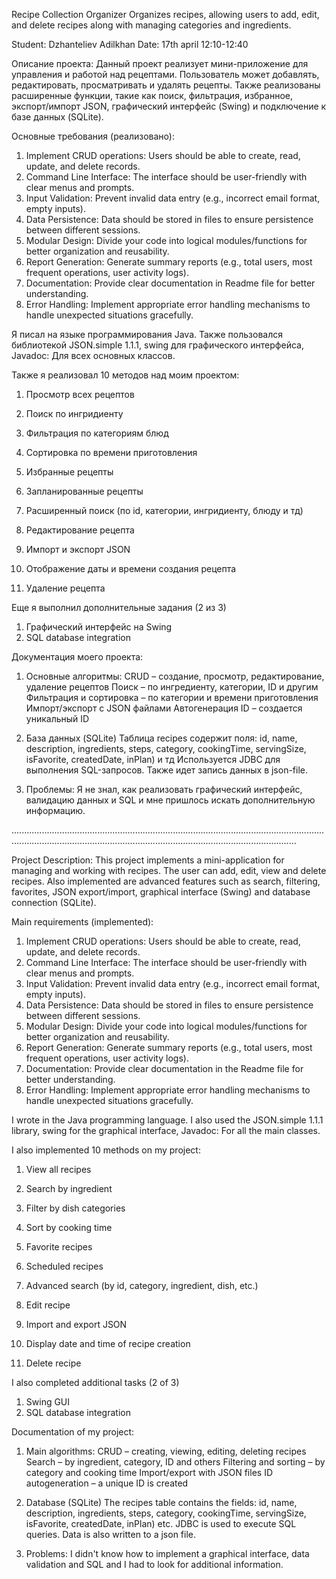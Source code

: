 Recipe Collection Organizer
Organizes recipes, allowing users to add, edit, and delete recipes along with managing categories and ingredients.

Student: Dzhanteliev Adilkhan
Date: 17th april 12:10-12:40


Описание проекта:
Данный проект реализует мини-приложение для управления и работой над рецептами. 
Пользователь может добавлять, редактировать, просматривать и удалять рецепты. 
Также реализованы расширенные функции, такие как поиск, фильтрация, избранное, экспорт/импорт JSON, графический интерфейс (Swing) и подключение к базе данных (SQLite).

Основные требования (реализовано):
1) Implement CRUD operations: Users should be able to create, read, update, and delete records.
2) Command Line Interface: The interface should be user-friendly with clear menus and prompts.
3) Input Validation: Prevent invalid data entry (e.g., incorrect email format, empty inputs).
4) Data Persistence: Data should be stored in files to ensure persistence between different sessions.
5) Modular Design: Divide your code into logical modules/functions for better organization and reusability.
6) Report Generation: Generate summary reports (e.g., total users, most frequent operations, user activity logs).
7) Documentation: Provide clear documentation in Readme file for better understanding.
8) Error Handling: Implement appropriate error handling mechanisms to handle unexpected situations gracefully.

Я писал на языке программирования Java. Также пользовался библиотекой JSON.simple 1.1.1, swing для графического интерфейса, Javadoc: Для всех основных классов. 



Также я реализовал 10 методов над моим проектом: 

1. Просмотр всех рецептов

2. Поиск по ингридиенту

3. Фильтрация по категориям блюд

4. Сортировка по времени приготовления

5. Избранные рецепты

6. Запланированные рецепты

7. Расширенный поиск (по id, категории, ингридиенту, блюду и тд)

8. Редактирование рецепта

9. Импорт и экспорт JSON

10. Отображение даты и времени создания рецепта

11. Удаление рецепта


Еще я выполнил дополнительные задания (2 из 3)

1) Графический интерфейс на Swing
2) SQL database integration


Документация моего проекта: 

1) Основные алгоритмы:
CRUD – создание, просмотр, редактирование, удаление рецептов
Поиск – по ингредиенту, категории, ID и другим
Фильтрация и сортировка – по категории и времени приготовления
Импорт/экспорт с JSON файлами
Автогенерация ID – создается уникальный ID

2) База данных (SQLite)
Таблица recipes содержит поля: id, name, description, ingredients, steps, category, cookingTime, servingSize, isFavorite, createdDate, inPlan) и тд
Используется JDBC для выполнения SQL-запросов. Также идет запись данных в json-file.

3) Проблемы:
Я не знал, как реализовать графический интерфейс, валидацию данных и SQL и мне пришлось искать дополнительную информацию.


.............................................................................................................................................................................................................................................


Project Description:
This project implements a mini-application for managing and working with recipes.
The user can add, edit, view and delete recipes.
Also implemented are advanced features such as search, filtering, favorites, JSON export/import, graphical interface (Swing) and database connection (SQLite).

Main requirements (implemented):
1) Implement CRUD operations: Users should be able to create, read, update, and delete records.
2) Command Line Interface: The interface should be user-friendly with clear menus and prompts.
3) Input Validation: Prevent invalid data entry (e.g., incorrect email format, empty inputs).
4) Data Persistence: Data should be stored in files to ensure persistence between different sessions.
5) Modular Design: Divide your code into logical modules/functions for better organization and reusability.
6) Report Generation: Generate summary reports (e.g., total users, most frequent operations, user activity logs).
7) Documentation: Provide clear documentation in the Readme file for better understanding.
8) Error Handling: Implement appropriate error handling mechanisms to handle unexpected situations gracefully.

I wrote in the Java programming language. I also used the JSON.simple 1.1.1 library, swing for the graphical interface, Javadoc: For all the main classes.



I also implemented 10 methods on my project:

1. View all recipes

2. Search by ingredient

3. Filter by dish categories

4. Sort by cooking time

5. Favorite recipes

6. Scheduled recipes

7. Advanced search (by id, category, ingredient, dish, etc.)

8. Edit recipe

9. Import and export JSON

10. Display date and time of recipe creation

11. Delete recipe



I also completed additional tasks (2 of 3)

1) Swing GUI
2) SQL database integration



Documentation of my project:

1) Main algorithms:
CRUD – creating, viewing, editing, deleting recipes
Search – by ingredient, category, ID and others
Filtering and sorting – by category and cooking time
Import/export with JSON files
ID autogeneration – a unique ID is created

2) Database (SQLite)
The recipes table contains the fields: id, name, description, ingredients, steps, category, cookingTime, servingSize, isFavorite, createdDate, inPlan) etc.
JDBC is used to execute SQL queries. Data is also written to a json file.

3) Problems:
I didn't know how to implement a graphical interface, data validation and SQL and I had to look for additional information.
